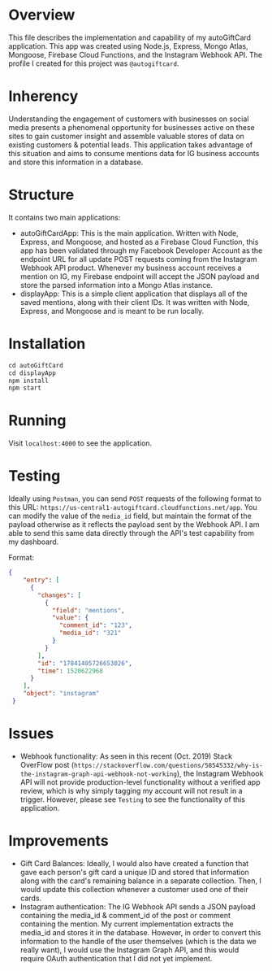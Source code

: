 # Overview
This file describes the implementation and capability of my autoGiftCard application. This app was created using Node.js, Express, Mongo Atlas, Mongoose, Firebase Cloud Functions, and the Instagram Webhook API. The profile I created for this project was `@autogiftcard`.

# Inherency
Understanding the engagement of customers with businesses on social media presents a phenomenal opportunity for businesses active on these sites to gain customer insight and assemble valuable stores of data on existing customers & potential leads. This application takes advantage of this situation and aims to consume mentions data for IG business accounts and store this information in a database. 

# Structure 
It contains two main applications:
- autoGiftCardApp: This is the main application. Written with Node, Express, and Mongoose, and hosted as a Firebase Cloud Function, this app has been validated through my Facebook Developer Account as the endpoint URL for all update POST requests coming from the Instagram Webhook API product. Whenever my business account receives a mention on IG, my Firebase endpoint will accept the JSON payload and store the parsed information into a Mongo Atlas instance. 
- displayApp: This is a simple client application that displays all of the saved mentions, along with their client IDs. It was written with Node, Express, and Mongoose and is meant to be run locally.

# Installation
```Javascript
cd autoGiftCard
cd displayApp
npm install
npm start
```

# Running
Visit `localhost:4000` to see the application. 

# Testing
Ideally using `Postman`, you can send `POST` requests of the following format to this URL: `https://us-central1-autogiftcard.cloudfunctions.net/app`. You can modify the value of the `media_id` field, but maintain the format of the payload otherwise as it reflects the payload sent by the Webhook API. I am able to send this same data directly through the API's test capability from my dashboard.

Format:
```JSON
{
    "entry": [
      {
        "changes": [
          {
            "field": "mentions",
            "value": {
              "comment_id": "123",
              "media_id": "321"
            }
          }
        ],
        "id": "17841405726653026",
        "time": 1520622968
      }
    ],
    "object": "instagram"
 }
```

# Issues
- Webhook functionality: As seen in this recent (Oct. 2019) Stack OverFlow post (`https://stackoverflow.com/questions/58545332/why-is-the-instagram-graph-api-webhook-not-working`), the Instagram Webhook API will not provide production-level functionality without a verified app review, which is why simply tagging my account will not result in a trigger. However, please see `Testing` to see the functionality of this application.

# Improvements
- Gift Card Balances: Ideally, I would also have created a function that gave each person's gift card a unique ID and stored that information along with the card's remaining balance in a separate collection. Then, I would update this collection whenever a customer used one of their cards.
- Instagram authentication: The IG Webhook API sends a JSON payload containing the media_id & comment_id of the post or comment containing the mention. My current implementation extracts the media_id and stores it in the database. However, in order to convert this information to the handle of the user themselves (which is the data we really want), I would use the Instagram Graph API, and this would require OAuth authentication that I did not yet implement.